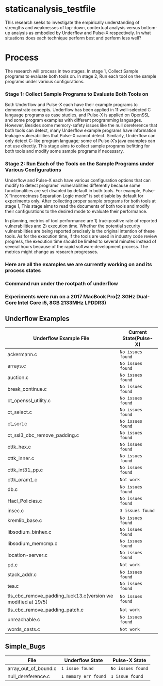 # staticanalysis_testfile
This research seeks to investigate the empirically understanding of strengths and weaknesses of top-down, contextual analysis versus bottom-up analysis as embodied by Underflow and Pulse-X respectively. In what situations does each technique perform best and perform less well? 

# Process
The research will process in two stages. In stage 1, Collect Sample programs to evaluate both tools on. In stage 2, Run each tool on the sample programs under various configurations.

### Stage 1: Collect Sample Programs to Evaluate Both Tools on

Both Underflow and Pulse-X each have their example programs to demonstrate concepts. Underflow has been applied in 11 well-selected C language programs as case studies, and Pulse-X is applied on OpenSSL and some program examples with different programming languages. However, Besides some memory-safety issues like the null dereference that both tools can detect, many Underflow example programs have information leakage vulnerabilities that Pulse-X cannot detect. Similarly, Underflow can only detect C-like program language; some of Pulse-X’s java examples can not use directly. This stage aims to collect sample programs befitting for both tools and modify some sample programs if necessary.

### Stage 2: Run Each of the Tools on the Sample Programs under Various Configurations

Underflow and Pulse-X each have various configuration options that can modify to detect programs’ vulnerabilities differently because some functionalities are set disabled by default in both tools. For example, Pulse-X “Incorrectness Separation Logic mode” is set disable by default for experiments only. After collecting proper sample programs for both tools at stage 1, This stage aims to read the documents of both tools and modify their configurations to the desired mode to evaluate their performance.

In planning, metrics of tool performance are 1) true-positive rate of reported vulnerabilities and 2) execution time. Whether the potential security vulnerabilities are being reported precisely is the original intention of these tools. As for the execution time, if the tools are used in industry code review progress, the execution time should be limited to several minutes instead of several hours because of the rapid software development process.
The metrics might change as research progresses.

### Here are all the examples we are currently working on and its process states
### Command run under the rootpath of underflow
### Experiments were run on a 2017 MacBook Pro(2.3GHz Dual-Core Intel Core i5, 8GB 2133MHz LPDDR3)
## Underflow Examples
|Underflow Example File|Current State(Pulse-X)|
|----------------|-------------------------------|
|ackermann.c|`No issues found`|
|arrays.c|`No issues found`|
|auction.c|`No issues found`|
|break_continue.c|`No issues found`|
|ct_openssl_utility.c|`No issues found`|
|ct_select.c|`No issues found`|
|ct_sort.c|`No issues found`|
|ct_ssl3_cbc_remove_padding.c|`No issues found`|
|cttk_hex.c|`No issues found`|
|cttk_inner.c|`No issues found`|
|cttk_int31_pp.c|`No issues found`|
|cttk_oram1.c|`Not work`|
|db.c|`No issues found`|
|Hacl_Policies.c|`No issues found`|
|insec.c|`3 issues found`|
|kremlib_base.c|`No issues found`|
|libsodium_binhex.c|`No issues found`|
|libsodium_memcmp.c|`No issues found`|
|location-server.c|`No issues found`|
|pd.c|`Not work`|
|stack_addr.c|`No issues found`|
|tea.c|`No issues found`|
|tls_cbc_remove_padding_luck13.c(version we modified at 19/5)|`No issues found`|
|tls_cbc_remove_padding_patch.c|`Not work`|
|unreachable.c|`No issues found`|
|words_casts.c|`Not work`|


## Simple_Bugs
|File|Underflow State|Pulse-X State|
|--|--|--|
|array_out_of_bound.c|`1 issue found`|`No issues found`|
|null_dereference.c|`1 memory err found`|`1 issue found`|
